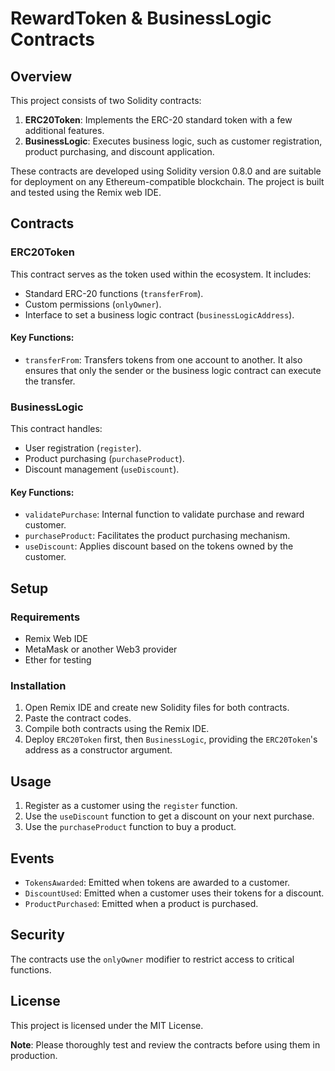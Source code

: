 # RewardToken & BusinessLogic Contracts

## Overview

This project consists of two Solidity contracts:

1. **ERC20Token**: Implements the ERC-20 standard token with a few additional features.
2. **BusinessLogic**: Executes business logic, such as customer registration, product purchasing, and discount application.

These contracts are developed using Solidity version 0.8.0 and are suitable for deployment on any Ethereum-compatible blockchain. The project is built and tested using the Remix web IDE.

## Contracts

### ERC20Token

This contract serves as the token used within the ecosystem. It includes:

- Standard ERC-20 functions (`transferFrom`).
- Custom permissions (`onlyOwner`).
- Interface to set a business logic contract (`businessLogicAddress`).

#### Key Functions:

- `transferFrom`: Transfers tokens from one account to another. It also ensures that only the sender or the business logic contract can execute the transfer.
  
### BusinessLogic

This contract handles:

- User registration (`register`).
- Product purchasing (`purchaseProduct`).
- Discount management (`useDiscount`).

#### Key Functions:

- `validatePurchase`: Internal function to validate purchase and reward customer.
- `purchaseProduct`: Facilitates the product purchasing mechanism.
- `useDiscount`: Applies discount based on the tokens owned by the customer.

## Setup

### Requirements

- Remix Web IDE
- MetaMask or another Web3 provider
- Ether for testing

### Installation

1. Open Remix IDE and create new Solidity files for both contracts.
2. Paste the contract codes.
3. Compile both contracts using the Remix IDE.
4. Deploy `ERC20Token` first, then `BusinessLogic`, providing the `ERC20Token`'s address as a constructor argument.

## Usage

1. Register as a customer using the `register` function.
2. Use the `useDiscount` function to get a discount on your next purchase.
3. Use the `purchaseProduct` function to buy a product.

## Events

- `TokensAwarded`: Emitted when tokens are awarded to a customer.
- `DiscountUsed`: Emitted when a customer uses their tokens for a discount.
- `ProductPurchased`: Emitted when a product is purchased.

## Security

The contracts use the `onlyOwner` modifier to restrict access to critical functions.

## License

This project is licensed under the MIT License.
  
**Note**: Please thoroughly test and review the contracts before using them in production.
